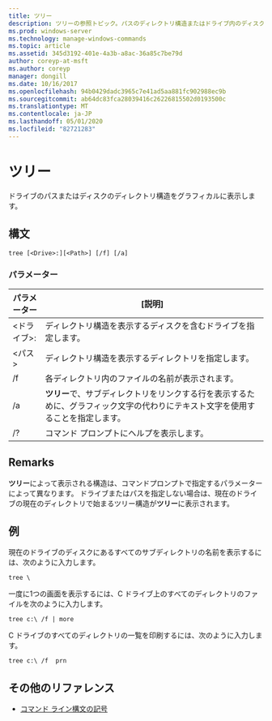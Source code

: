 ```yaml
---
title: ツリー
description: ツリーの参照トピック。パスのディレクトリ構造またはドライブ内のディスクをグラフィカルに表示します。
ms.prod: windows-server
ms.technology: manage-windows-commands
ms.topic: article
ms.assetid: 345d3192-401e-4a3b-a8ac-36a85c7be79d
author: coreyp-at-msft
ms.author: coreyp
manager: dongill
ms.date: 10/16/2017
ms.openlocfilehash: 94b0429dadc3965c7e41ad5aa881fc902988ec9b
ms.sourcegitcommit: ab64dc83fca28039416c26226815502d0193500c
ms.translationtype: MT
ms.contentlocale: ja-JP
ms.lasthandoff: 05/01/2020
ms.locfileid: "82721283"
---
```

# <a name="tree"></a>ツリー

ドライブのパスまたはディスクのディレクトリ構造をグラフィカルに表示します。



## <a name="syntax"></a>構文

```
tree [<Drive>:][<Path>] [/f] [/a]
```

### <a name="parameters"></a>パラメーター

|パラメーター|[説明]|
|---------|-----------|
|\<ドライブ>:|ディレクトリ構造を表示するディスクを含むドライブを指定します。|
|\<パス>|ディレクトリ構造を表示するディレクトリを指定します。|
|/f|各ディレクトリ内のファイルの名前が表示されます。|
|/a|**ツリー**で、サブディレクトリをリンクする行を表示するために、グラフィック文字の代わりにテキスト文字を使用することを指定します。|
|/?|コマンド プロンプトにヘルプを表示します。|

## <a name="remarks"></a>Remarks

**ツリー**によって表示される構造は、コマンドプロンプトで指定するパラメーターによって異なります。 ドライブまたはパスを指定しない場合は、現在のドライブの現在のディレクトリで始まるツリー構造が**ツリー**に表示されます。

## <a name="examples"></a>例

現在のドライブのディスクにあるすべてのサブディレクトリの名前を表示するには、次のように入力します。
```
tree \
```
一度に1つの画面を表示するには、C ドライブ上のすべてのディレクトリのファイルを次のように入力します。
```
tree c:\ /f | more 
```
C ドライブのすべてのディレクトリの一覧を印刷するには、次のように入力します。
```
tree c:\ /f  prn 
```

## <a name="additional-references"></a>その他のリファレンス

- [コマンド ライン構文の記号](command-line-syntax-key.md)